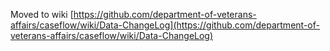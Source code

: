 Moved to wiki
[https://github.com/department-of-veterans-affairs/caseflow/wiki/Data-ChangeLog](https://github.com/department-of-veterans-affairs/caseflow/wiki/Data-ChangeLog)
